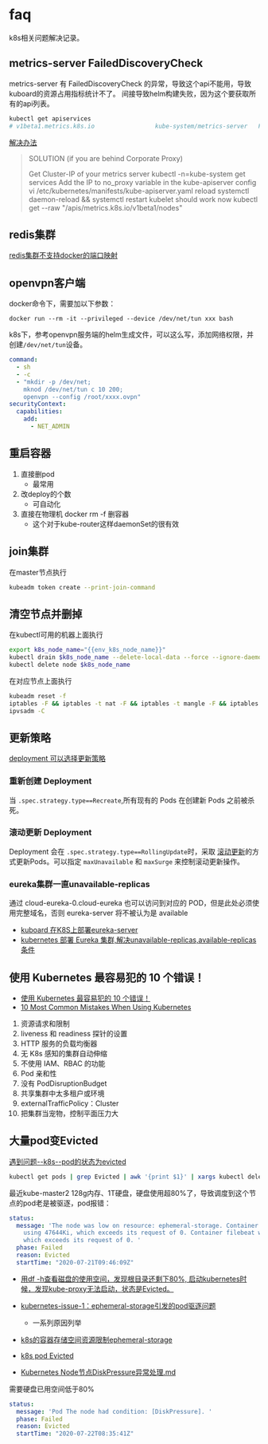 # faq
k8s相关问题解决记录。

## metrics-server FailedDiscoveryCheck
metrics-server 有 FailedDiscoveryCheck 的异常，导致这个api不能用，导致kuboard的资源占用指标统计不了。
间接导致helm构建失败，因为这个要获取所有的api列表。

```bash
kubectl get apiservices
# v1beta1.metrics.k8s.io                 kube-system/metrics-server   False (FailedDiscoveryCheck)
```
[解决办法](https://github.com/kubernetes-sigs/metrics-server/issues/45#issuecomment-382010320)
> SOLUTION (if you are behind Corporate Proxy)
> 
> Get Cluster-IP of your metrics server kubectl -n=kube-system get services
> Add the IP to no_proxy variable in the kube-apiserver config vi /etc/kubernetes/manifests/kube-apiserver.yaml
> reload systemctl daemon-reload && systemctl restart kubelet
> should work now kubectl get --raw "/apis/metrics.k8s.io/v1beta1/nodes"


## redis集群
[redis集群不支持docker的端口映射](https://redis.io/topics/cluster-tutorial#redis-cluster-and-docker)


## openvpn客户端
docker命令下，需要加以下参数：
```
docker run --rm -it --privileged --device /dev/net/tun xxx bash
```
k8s下，参考openvpn服务端的helm生成文件，可以这么写，添加网络权限，并创建`/dev/net/tun`设备。
```yaml
command:
  - sh
  - -c
  - "mkdir -p /dev/net;
    mknod /dev/net/tun c 10 200;
    openvpn --config /root/xxxx.ovpn"
securityContext:
  capabilities:
    add:
      - NET_ADMIN
```

## 重启容器
1. 直接删pod
    - 最常用
2. 改deploy的个数
    - 可自动化
3. 直接在物理机 docker rm -f 删容器
    - 这个对于kube-router这样daemonSet的很有效

## join集群
在master节点执行
```bash
kubeadm token create --print-join-command
```
## 清空节点并删掉
在kubectl可用的机器上面执行
```bash
export k8s_node_name="{{env_k8s_node_name}}"
kubectl drain $k8s_node_name --delete-local-data --force --ignore-daemonsets
kubectl delete node $k8s_node_name
```
在对应节点上面执行
```bash
kubeadm reset -f
iptables -F && iptables -t nat -F && iptables -t mangle -F && iptables -X
ipvsadm -C
```

## 更新策略
[deployment 可以选择更新策略](https://kubernetes.io/zh/docs/concepts/workloads/controllers/deployment/#%E7%AD%96%E7%95%A5)

### 重新创建 Deployment

当 `.spec.strategy.type==Recreate`,所有现有的 Pods 在创建新 Pods 之前被杀死。

### 滚动更新 Deployment

Deployment 会在 `.spec.strategy.type==RollingUpdate`时，采取 [滚动更新](https://kubernetes.io/docs/tasks/run-application/rolling-update-replication-controller/)的方式更新Pods。可以指定 `maxUnavailable` 和 `maxSurge` 来控制滚动更新操作。

### eureka集群一直unavailable-replicas
通过 cloud-eureka-0.cloud-eureka 也可以访问到对应的 POD，但是此处必须使用完整域名，否则 eureka-server 将不被认为是 available
- [kuboard 在K8S上部署eureka-server](https://kuboard.cn/learning/k8s-practice/ocp/eureka-server.html)
- [kubernetes 部署 Eureka 集群,解决unavailable-replicas,available-replicas条件](http://www.mamicode.com/info-detail-2256985.html)


## 使用 Kubernetes 最容易犯的 10 个错误！
- [使用 Kubernetes 最容易犯的 10 个错误！](https://mp.weixin.qq.com/s/ZwhgR9uWemn96_Z2-RRL4A)
- [10 Most Common Mistakes When Using Kubernetes](https://medium.com/devops-dudes/10-most-common-mistakes-when-using-kubernetes-8a07abb8e850)

1. 资源请求和限制
1. liveness 和 readiness 探针的设置
1. HTTP 服务的负载均衡器
1. 无 K8s 感知的集群自动伸缩
1. 不使用 IAM、RBAC 的功能
1. Pod 亲和性
1. 没有 PodDisruptionBudget
1. 共享集群中太多租户或环境
1. externalTrafficPolicy：Cluster
1. 把集群当宠物，控制平面压力大

## 大量pod变Evicted
[遇到问题--k8s--pod的状态为evicted](https://blog.csdn.net/zzq900503/article/details/83788152)
```bash
kubectl get pods | grep Evicted | awk '{print $1}' | xargs kubectl delete pod

```

最近kube-master2 128g内存、1T硬盘，硬盘使用超80%了，导致调度到这个节点的pod老是被驱逐，pod报错：
```yaml
status:
  message: 'The node was low on resource: ephemeral-storage. Container settlesys was
    using 47644Ki, which exceeds its request of 0. Container filebeat was using 2488Ki,
    which exceeds its request of 0. '
  phase: Failed
  reason: Evicted
  startTime: "2020-07-21T09:46:09Z"
```


- [用df -h查看磁盘的使用空间，发现根目录还剩下80%, 启动kubernetes时候，发现kube-proxy无法启动，状态是Evicted。](https://blog.csdn.net/u013355826/article/details/101020231)
- [kubernetes-issue-1：ephemeral-storage引发的pod驱逐问题](https://cloud.tencent.com/developer/article/1456389)
    - 一系列原因列举
- [k8s的容器存储空间资源限制ephemeral-storage](https://blog.csdn.net/sdmei/article/details/101017405)
- [k8s pod Evicted](https://www.jianshu.com/p/d5456d9bb327)


- [Kubernetes Node节点DiskPressure异常处理.md](https://www.jianshu.com/p/29bebed74eda)

需要硬盘已用空间低于80%
```yaml
status:
  message: 'Pod The node had condition: [DiskPressure]. '
  phase: Failed
  reason: Evicted
  startTime: "2020-07-22T08:35:41Z"
```
